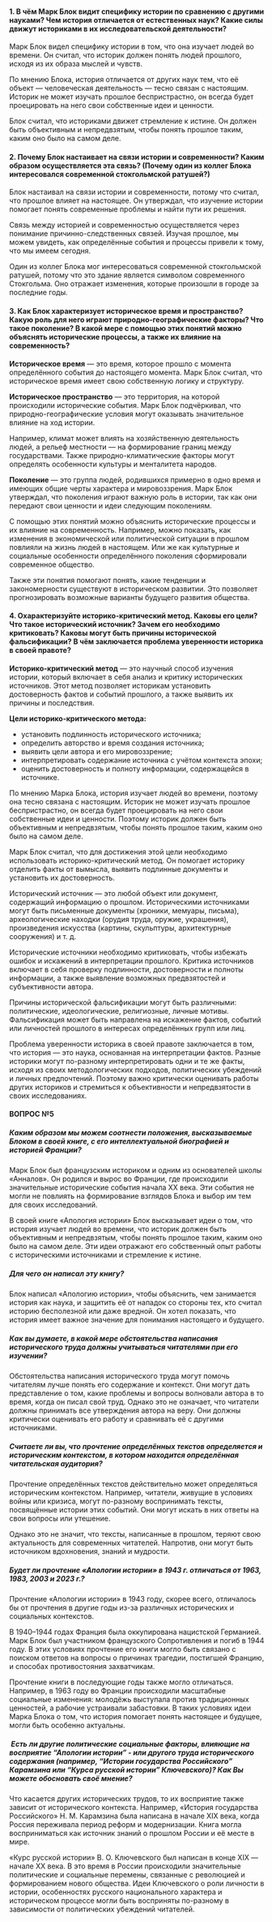 #### **1. В чём Марк Блок видит специфику истории по сравнению с другими науками? Чем история отличается от естественных наук? Какие силы движут историками в их исследовательской деятельности?**

Марк Блок видел специфику истории в том, что она изучает людей во времени. Он считал, что историк должен понять людей прошлого, исходя из их образа мыслей и чувств.

По мнению Блока, история отличается от других наук тем, что её объект — человеческая деятельность — тесно связан с настоящим. Историк не может изучать прошлое беспристрастно, он всегда будет проецировать на него свои собственные идеи и ценности. 

Блок считал, что историками движет стремление к истине. Он должен быть объективным и непредвзятым, чтобы понять прошлое таким, каким оно было на самом деле.

#### **2. Почему Блок настаивает на связи истории и современности? Каким образом осуществляется эта связь? (Почему один из коллег Блока интересовался современной стокгольмской ратушей?)**

Блок настаивал на связи истории и современности, потому что считал, что прошлое влияет на настоящее. Он утверждал, что изучение истории помогает понять современные проблемы и найти пути их решения.

Связь между историей и современностью осуществляется через понимание причинно-следственных связей. Изучая прошлое, мы можем увидеть, как определённые события и процессы привели к тому, что мы имеем сегодня. 

Один из коллег Блока мог интересоваться современной стокгольмской ратушей, потому что это здание является символом современного Стокгольма. Оно отражает изменения, которые произошли в городе за последние годы. 

#### **3. Как Блок характеризует историческое время и пространство? Какую роль для него играют природно-географические факторы? Что такое поколение? В какой мере с помощью этих понятий можно объяснять исторические процессы, а также их влияние на современность?**

**Историческое время** — это время, которое прошло с момента определённого события до настоящего момента. Марк Блок считал, что историческое время имеет свою собственную логику и структуру.

**Историческое пространство** — это территория, на которой происходили исторические события. Марк Блок подчёркивал, что природно-географические условия могут оказывать значительное влияние на ход истории.

Например, климат может влиять на хозяйственную деятельность людей, а рельеф местности — на формирование границ между государствами. Также природно-климатические факторы могут определять особенности культуры и менталитета народов.

**Поколение** — это группа людей, родившихся примерно в одно время и имеющих общие черты характера и мировоззрения. Марк Блок утверждал, что поколения играют важную роль в истории, так как они передают свои ценности и идеи следующим поколениям.

С помощью этих понятий можно объяснить исторические процессы и их влияние на современность. Например, можно показать, как изменения в экономической или политической ситуации в прошлом повлияли на жизнь людей в настоящем. Или же как культурные и социальные особенности определённого поколения сформировали современное общество.

Также эти понятия помогают понять, какие тенденции и закономерности существуют в историческом развитии. Это позволяет прогнозировать возможные варианты будущего развития общества.

#### **4. Охарактеризуйте историко-критический метод. Каковы его цели? Что такое исторический источник? Зачем его необходимо критиковать? Каковы могут быть причины исторической фальсификации? В чём заключается проблема уверенности историка в своей правоте?**

**Историко-критический метод** — это научный способ изучения истории, который включает в себя анализ и критику исторических источников. Этот метод позволяет историкам установить достоверность фактов и событий прошлого, а также выявить их причины и последствия.

**Цели историко-критического метода:**

- установить подлинность исторического источника;
- определить авторство и время создания источника;
- выявить цели автора и его мировоззрение;
- интерпретировать содержание источника с учётом контекста эпохи;
- оценить достоверность и полноту информации, содержащейся в источнике.

По мнению Марка Блока, история изучает людей во времени, поэтому она тесно связана с настоящим. Историк не может изучать прошлое беспристрастно, он всегда будет проецировать на него свои собственные идеи и ценности. Поэтому историк должен быть объективным и непредвзятым, чтобы понять прошлое таким, каким оно было на самом деле.

Марк Блок считал, что для достижения этой цели необходимо использовать историко-критический метод. Он помогает историку отделить факты от вымысла, выявить подлинные документы и установить их достоверность.

Исторический источник — это любой объект или документ, содержащий информацию о прошлом. Историческими источниками могут быть письменные документы (хроники, мемуары, письма), археологические находки (орудия труда, оружие, украшения), произведения искусства (картины, скульптуры, архитектурные сооружения) и т. д.

Исторические источники необходимо критиковать, чтобы избежать ошибок и искажений в интерпретации прошлого. Критика источников включает в себя проверку подлинности, достоверности и полноты информации, а также выявление возможных предвзятостей и субъективности автора.

Причины исторической фальсификации могут быть различными: политические, идеологические, религиозные, личные мотивы. Фальсификация может быть направлена на искажение фактов, событий или личностей прошлого в интересах определённых групп или лиц.

Проблема уверенности историка в своей правоте заключается в том, что история — это наука, основанная на интерпретации фактов. Разные историки могут по-разному интерпретировать одни и те же факты, исходя из своих методологических подходов, политических убеждений и личных предпочтений. Поэтому важно критически оценивать работы других историков и стремиться к объективности и непредвзятости в своих исследованиях.

#### **ВОПРОС №5**
##### **Каким образом мы можем соотнести положения, высказываемые Блоком в своей книге, с его интеллектуальной биографией и историей Франции?**

Марк Блок был французским историком и одним из основателей школы «Анналов». Он родился и вырос во Франции, где происходили значительные исторические события начала XX века. Эти события не могли не повлиять на формирование взглядов Блока и выбор им тем для своих исследований.

В своей книге «Апология истории» Блок высказывает идеи о том, что история изучает людей во времени, что историк должен быть объективным и непредвзятым, чтобы понять прошлое таким, каким оно было на самом деле. Эти идеи отражают его собственный опыт работы с историческими источниками и стремление к истине.

##### **Для чего он написал эту книгу?**

Блок написал «Апологию истории», чтобы объяснить, чем занимается история как наука, и защитить её от нападок со стороны тех, кто считал историю бесполезной или даже вредной. Он хотел показать, что история имеет важное значение для понимания настоящего и будущего.

##### **Как вы думаете, в какой мере обстоятельства написания исторического труда должны учитываться читателями при его изучении?**

Обстоятельства написания исторического труда могут помочь читателям лучше понять его содержание и контекст. Они могут дать представление о том, какие проблемы и вопросы волновали автора в то время, когда он писал свой труд. Однако это не означает, что читатели должны принимать все утверждения автора на веру. Они должны критически оценивать его работу и сравнивать её с другими источниками.

##### **Считаете ли вы, что прочтение определённых текстов определяется и историческим контекстом, в котором находится определённая читательская аудитория?**

Прочтение определённых текстов действительно может определяться историческим контекстом. Например, читатели, живущие в условиях войны или кризиса, могут по-разному воспринимать тексты, посвящённые истории этих событий. Они могут искать в них ответы на свои вопросы или утешение.

Однако это не значит, что тексты, написанные в прошлом, теряют свою актуальность для современных читателей. Напротив, они могут быть источником вдохновения, знаний и мудрости.

##### **Будет ли прочтение «Апологии истории» в 1943 г. отличаться от 1963, 1983, 2003 и 2023 г.?**

Прочтение «Апологии истории» в 1943 году, скорее всего, отличалось бы от прочтения в другие годы из-за различных исторических и социальных контекстов.

В 1940–1944 годах Франция была оккупирована нацистской Германией. Марк Блок был участником французского Сопротивления и погиб в 1944 году. В этих условиях прочтение его книги могло быть связано с поиском ответов на вопросы о причинах трагедии, постигшей Францию, и способах противостояния захватчикам.

Прочтение книги в последующие годы также могло отличаться. Например, в 1963 году во Франции происходили масштабные социальные изменения: молодёжь выступала против традиционных ценностей, а рабочие устраивали забастовки. В таких условиях идеи Марка Блока о том, что история помогает понять настоящее и будущее, могли быть особенно актуальны.

#####  Есть ли другие политические социальные факторы, влияющие на восприятие “Апологии истории” - или другого труда исторического содержания (например, “Истории государства Российского” Карамзина или “Курса русской истории” Ключевского)? Как Вы можете обосновать своё мнение?

Что касается других исторических трудов, то их восприятие также зависит от исторического контекста. Например, «История государства Российского» Н. М. Карамзина была написана в начале XIX века, когда Россия переживала период реформ и модернизации. Книга могла восприниматься как источник знаний о прошлом России и её месте в мире.

«Курс русской истории» В. О. Ключевского был написан в конце XIX — начале XX века. В это время в России происходили значительные политические и социальные перемены, связанные с революцией и формированием нового общества. Идеи Ключевского о роли личности в истории, особенностях русского национального характера и историческом процессе могли быть восприняты по-разному в зависимости от политических убеждений читателей.